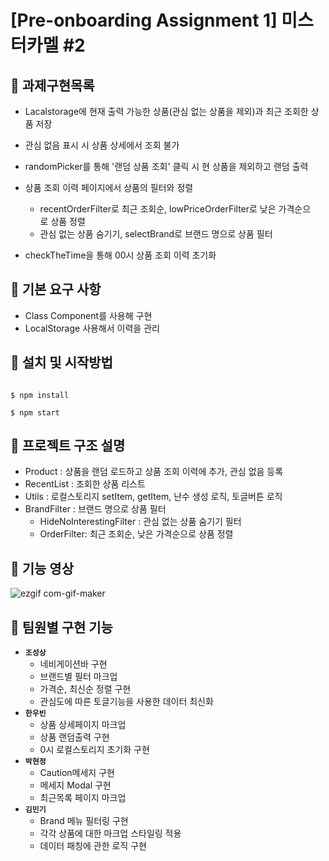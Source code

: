 # [Pre-onboarding Assignment 1] 미스터카멜 #2

## 📌 과제구현목록
- Lacalstorage에 현재 출력 가능한 상품(관심 없는 상품을 제외)과 최근 조회한 상품 저장
- 관심 없음 표시 시 상품 상세에서 조회 불가
- randomPicker를 통해 '랜덤 상품 조회' 클릭 시 현 상품을 제외하고 랜덤 출력
- 상품 조회 이력 페이지에서 상품의 필터와 정렬
  - recentOrderFilter로 최근 조회순, lowPriceOrderFilter로 낮은 가격순으로 상품 정렬
  - 관심 없는 상품 숨기기, selectBrand로 브랜드 명으로 상품 필터

- checkTheTime을 통해 00시 상품 조회 이력 초기화

## 📌 기본 요구 사항
- Class Component를 사용해 구현
- LocalStorage 사용해서 이력을 관리

## 📌 설치 및 시작방법

```

$ npm install

$ npm start

```

## 📌 프로젝트 구조 설명

- Product : 상품을 랜덤 로드하고 상품 조회 이력에 추가, 관심 없음 등록
- RecentList : 조회한 상품 리스트
- Utils : 로컬스토리지 setItem, getItem, 난수 생성 로직, 토글버튼 로직
- BrandFilter : 브랜드 명으로 상품 필터
    - HideNoInterestingFilter : 관심 없는 상품 숨기기 필터
    - OrderFilter: 최근 조회순, 낮은 가격순으로 상품 정렬

## 📌 기능 영상
![ezgif com-gif-maker](https://user-images.githubusercontent.com/55486644/127740694-5b4217c8-e903-4b5d-ae49-90387eda331f.gif)


## 📌 팀원별 구현 기능

- __`조성상`__
    - 네비게이션바 구현
    - 브랜드별 필터 마크업
    - 가격순, 최신순 정렬 구현
    - 관심도에 따른 토글기능을 사용한 데이터 최신화
- __`한우빈`__
    - 상품 상세페이지 마크업
    - 상품 랜덤출력 구현
    - 0시 로컬스토리지 초기화 구현
- __`박현정`__
    - Caution메세지 구현
    - 메세지 Modal 구현
    - 최근목록 페이지 마크업
- __`김민기`__
    - Brand 메뉴 필터링 구현
    - 각각 상품에 대한 마크업 스타일링 적용
    - 데이터 패칭에 관한 로직 구현
